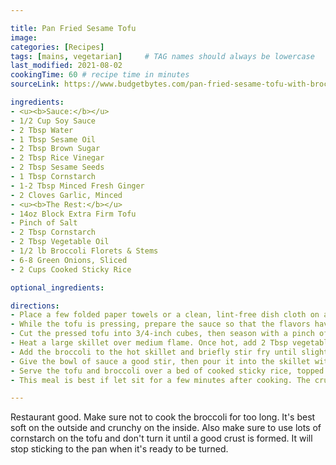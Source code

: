 ```yaml
---

title: Pan Fried Sesame Tofu
image:
categories: [Recipes]
tags: [mains, vegetarian]     # TAG names should always be lowercase
last_modified: 2021-08-02
cookingTime: 60 # recipe time in minutes
sourceLink: https://www.budgetbytes.com/pan-fried-sesame-tofu-with-broccoli/

ingredients:
- <u><b>Sauce:</b></u>
- 1/2 Cup Soy Sauce
- 2 Tbsp Water
- 1 Tbsp Sesame Oil
- 2 Tbsp Brown Sugar
- 2 Tbsp Rice Vinegar
- 2 Tbsp Sesame Seeds
- 1 Tbsp Cornstarch
- 1-2 Tbsp Minced Fresh Ginger
- 2 Cloves Garlic, Minced
- <u><b>The Rest:</b></u>
- 14oz Block Extra Firm Tofu
- Pinch of Salt
- 2 Tbsp Cornstarch
- 2 Tbsp Vegetable Oil
- 1/2 lb Broccoli Florets & Stems
- 6-8 Green Onions, Sliced
- 2 Cups Cooked Sticky Rice

optional_ingredients:

directions:
- Place a few folded paper towels or a clean, lint-free dish cloth on a large plate. Remove the tofu from the package and place it on the towels. Place more towels on top, cover with a second plate, and then weigh the top plate down with a few canned goods or a pot filled with water. Press the tofu for at least 30 minutes to extract excess water (refrigerate if pressing for longer).
- While the tofu is pressing, prepare the sauce so that the flavors have time to blend. In a small bowl combine the soy sauce, water, sesame oil, brown sugar, rice vinegar, grated ginger, minced garlic, sesame seeds, and cornstarch. Stir until the brown sugar and cornstarch are dissolved, then set the sauce aside.
- Cut the pressed tofu into 3/4-inch cubes, then season with a pinch of salt. Sprinkle 1 Tbsp cornstarch over the cubes, then toss to coat. Repeat with the second tablespoon of cornstarch, or until the tofu cubes have a nice even coating of cornstarch.
- Heat a large skillet over medium flame. Once hot, add 2 Tbsp vegetable oil and tilt the skillet until the bottom is coated in a thick layer of oil. Add the dusted tofu cubes and let cook until golden brown on the bottom. Use a spatula to turn the cubes to an uncooked side, and cook until golden brown again. Continue this process until brown and crispy on all sides, then remove the crispy tofu to a clean plate.
- Add the broccoli to the hot skillet and briefly stir fry until slightly browned on the edges. Don't worry if it's not cooked through yet, it will warm through after adding the sauce. Lower the heat to medium-low.
- Give the bowl of sauce a good stir, then pour it into the skillet with the broccoli. Stir and cook until the sauce begins to bubble and thicken (this should happen very quickly). Once thickened, turn off the heat and stir in the cooked tofu cubes.
- Serve the tofu and broccoli over a bed of cooked sticky rice, topped with sliced green onions.
- This meal is best if let sit for a few minutes after cooking. The crust on the tofu will harden up more.

---
```


Restaurant good. Make sure not to cook the broccoli for too long. It's best soft on the outside and crunchy on the inside. Also make sure to use lots of cornstarch on the tofu and don't turn it until a good crust is formed. It will stop sticking to the pan when it's ready to be turned.